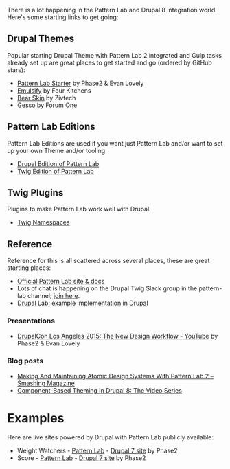 ---
---

There is a lot happening in the Pattern Lab and Drupal 8 integration world. Here's some starting links to get going:

## Drupal Themes

Popular starting Drupal Theme with Pattern Lab 2 integrated and Gulp tasks already set up are great places to get started and go (ordered by GitHub stars):

- [Pattern Lab Starter](https://github.com/phase2/pattern-lab-starter) by Phase2 & Evan Lovely
- [Emulsify](http://emulsify.info/) by Four Kitchens
- [Bear Skin](https://github.com/zivtech/bear_skin/tree/8.x-2.x) by Zivtech
- [Gesso](https://github.com/forumone/gesso/tree/8.x-2.x) by Forum One

## Pattern Lab Editions

Pattern Lab Editions are used if you want just Pattern Lab and/or want to set up your own Theme and/or tooling:

- [Drupal Edition of Pattern Lab](https://github.com/pattern-lab/edition-php-drupal-standard)
- [Twig Edition of Pattern Lab](https://github.com/pattern-lab/edition-php-twig-standard)

## Twig Plugins

Plugins to make Pattern Lab work well with Drupal.

- [Twig Namespaces](https://github.com/EvanLovely/plugin-twig-namespaces)

## Reference

Reference for this is all scattered across several places, these are great starting places:

- [Official Pattern Lab site & docs](http://patternlab.io)
- Lots of chat is happening on the Drupal Twig Slack group in the pattern-lab channel; [join here](https://drupaltwig-slack.herokuapp.com).
- [Drupal Lab: example implementation in Drupal](https://github.com/phase2/drupal-lab/tree/master/web/themes/dashing)

### Presentations

- [DrupalCon Los Angeles 2015: The New Design Workflow - YouTube](https://www.youtube.com/watch?v=PdfxJO81cdA&feature=youtu.be) by Phase2 & Evan Lovely

### Blog posts

- [Making And Maintaining Atomic Design Systems With Pattern Lab 2 – Smashing Magazine](https://www.smashingmagazine.com/2016/07/building-maintaining-atomic-design-systems-pattern-lab/)
- [Component-Based Theming in Drupal 8: The Video Series](https://www.fourkitchens.com/blog/article/component-based-theming-drupal-8-video-series/)

# Examples

Here are live sites powered by Drupal with Pattern Lab publicly available:

- Weight Watchers - [Pattern Lab](https://www.weightwatchers.com/sites/all/themes/custom/wwvs_bts/pattern-lab/public/) - [Drupal 7 site](https://www.weightwatchers.com) by Phase2
- Score - [Pattern Lab](https://www.score.org/sites/all/themes/custom/score/dest/pattern-lab/) - [Drupal 7 site](https://www.score.org) by Phase2
